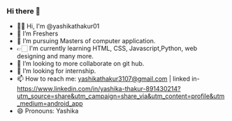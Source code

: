 ### Hi there 👋

<!--
**yashikathakur01/yashikathakur01** is a ✨ _special_ ✨ repository because its `README.md` (this file) appears on your GitHub profile.

Here are some ideas to get you started:
-->
- 👋🏻 Hi, I'm @yashikathakur01
- 🔭 I’m Freshers
- 🌱 I’m pursuing Masters of computer application.
- 👉🏻 I'm currently learning HTML, CSS, Javascript,Python, web designing and many more.
- 👯 I’m looking to more collaborate on git hub. 
- 🤔 I’m looking for internship.
- 📫 How to reach me: yashikathakur3107@gmail.com | linked in- https://www.linkedin.com/in/yashika-thakur-891430214?utm_source=share&utm_campaign=share_via&utm_content=profile&utm_medium=android_app
- 😄 Pronouns: Yashika

 

